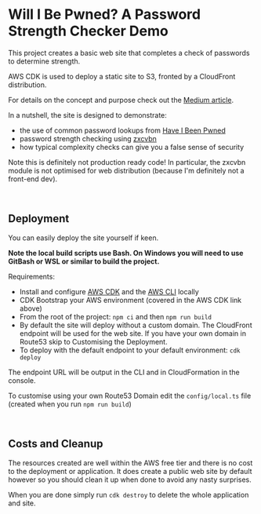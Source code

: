 # Will I Be Pwned? A Password Strength Checker Demo

This project creates a basic web site that completes a check of passwords to determine strength.

AWS CDK is used to deploy a static site to S3, fronted by a CloudFront distribution.

For details on the concept and purpose check out the [Medium article](https://markilott.medium.com/how-most-password-policies-make-us-less-secure-69476ca9fe92).

In a nutshell, the site is designed to demonstrate:
- the use of common password lookups from [Have I Been Pwned](https://haveibeenpwned.com/API/v2)
- password strength checking using [zxcvbn](https://www.npmjs.com/package/zxcvbn)
- how typical complexity checks can give you a false sense of security

Note this is definitely not production ready code! In particular, the zxcvbn module is not optimised for web distribution (because I'm definitely not a front-end dev).

&nbsp;

## Deployment

You can easily deploy the site yourself if keen.

**Note the local build scripts use Bash. On Windows you will need to use GitBash or WSL or similar to build the project.**

Requirements:

- Install and configure [AWS CDK](https://docs.aws.amazon.com/cdk/v2/guide/getting_started.html) and the [AWS CLI](https://docs.aws.amazon.com/cli/latest/userguide/getting-started-install.html) locally
- CDK Bootstrap your AWS environment (covered in the AWS CDK link above)
- From the root of the project: `npm ci` and then `npm run build`
- By default the site will deploy without a custom domain. The CloudFront endpoint will be used for the web site. If you have your own domain in Route53 skip to Customising the Deployment.
- To deploy with the default endpoint to your default environment: `cdk deploy`

The endpoint URL will be output in the CLI and in CloudFormation in the console.

To customise using your own Route53 Domain edit the `config/local.ts` file (created when you run `npm run build`)

&nbsp;

## Costs and Cleanup

The resources created are well within the AWS free tier and there is no cost to the deployment or application. It does create a public web site by default however so you should clean it up when done to avoid any nasty surprises.

When you are done simply run `cdk destroy` to delete the whole application and site.
